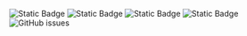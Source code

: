 ![Static Badge](https://img.shields.io/badge/blacklists-60-000000) ![Static Badge](https://img.shields.io/badge/blacklisted-2997211-cc0000) ![Static Badge](https://img.shields.io/badge/whitelisted-2242-00CC00) ![Static Badge](https://img.shields.io/badge/streaming_blacklist-28106-000000) ![GitHub issues](https://img.shields.io/github/issues/fabriziosalmi/blacklists)
